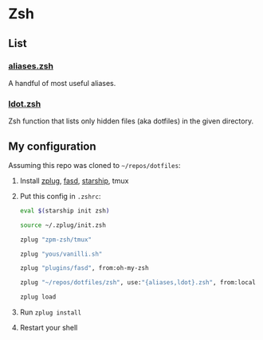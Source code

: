 # Zsh

## List

### [aliases.zsh](aliases.zsh)

A handful of most useful aliases.

### [ldot.zsh](ldot.zsh)

Zsh function that lists only hidden files (aka dotfiles) in the given directory.

## My configuration

Assuming this repo was cloned to `~/repos/dotfiles`:

1. Install
[zplug](https://github.com/zplug/zplug),
[fasd](https://github.com/clvv/fasd),
[starship](https://starship.rs/),
tmux
2. Put this config in `.zshrc`:

    ```zsh
    eval $(starship init zsh)

    source ~/.zplug/init.zsh

    zplug "zpm-zsh/tmux"

    zplug "yous/vanilli.sh"

    zplug "plugins/fasd", from:oh-my-zsh

    zplug "~/repos/dotfiles/zsh", use:"{aliases,ldot}.zsh", from:local

    zplug load
    ```

3. Run `zplug install`
4. Restart your shell
